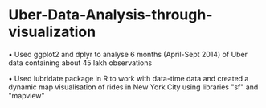 # Uber-Data-Analysis-through-visualization
•	Used ggplot2 and dplyr to analyse 6 months (April-Sept 2014) of Uber data containing about 45 lakh observations

•	Used lubridate package in R to work with data-time data and created a dynamic map visualisation of rides in New York City using libraries "sf" and "mapview"  
